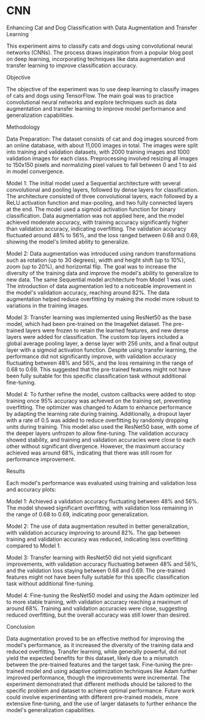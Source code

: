 # CNN
Enhancing Cat and Dog Classification with Data Augmentation and Transfer Learning

This experiment aims to classify cats and dogs using convolutional neural networks (CNNs). The process draws inspiration from a popular blog post on deep learning, incorporating techniques like data augmentation and transfer learning to improve classification accuracy.


Objective

The objective of the experiment was to use deep learning to classify images of cats and dogs using TensorFlow. The main goal was to practice convolutional neural networks and explore techniques such as data augmentation and transfer learning to improve model performance and generalization capabilities.


Methodology

Data Preparation: The dataset consists of cat and dog images sourced from an online database, with about 11,000 images in total. The images were split into training and validation datasets, with 2000 training images and 1000 validation images for each class. Preprocessing involved resizing all images to 150x150 pixels and normalizing pixel values to fall between 0 and 1 to aid in model convergence.

Model 1: The initial model used a Sequential architecture with several convolutional and pooling layers, followed by dense layers for classification. The architecture consisted of three convolutional layers, each followed by a ReLU activation function and max-pooling, and two fully connected layers at the end. The model used a sigmoid activation function for binary classification. Data augmentation was not applied here, and the model achieved moderate accuracy, with training accuracy significantly higher than validation accuracy, indicating overfitting. The validation accuracy fluctuated around 48% to 56%, and the loss ranged between 0.68 and 0.69, showing the model's limited ability to generalize.

Model 2: Data augmentation was introduced using random transformations such as rotation (up to 30 degrees), width and height shift (up to 10%), zoom (up to 20%), and horizontal flip. The goal was to increase the diversity of the training data and improve the model's ability to generalize to new data. The same Sequential model architecture from Model 1 was used. The introduction of data augmentation led to a noticeable improvement in the model's validation accuracy, reaching around 82%. The data augmentation helped reduce overfitting by making the model more robust to variations in the training images.

Model 3: Transfer learning was implemented using ResNet50 as the base model, which had been pre-trained on the ImageNet dataset. The pre-trained layers were frozen to retain the learned features, and new dense layers were added for classification. The custom top layers included a global average pooling layer, a dense layer with 256 units, and a final output layer with a sigmoid activation function. Despite using transfer learning, the performance did not significantly improve, with validation accuracy fluctuating between 48% and 56%, and the loss remaining in the range of 0.68 to 0.69. This suggested that the pre-trained features might not have been fully suitable for this specific classification task without additional fine-tuning.

Model 4: To further refine the model, custom callbacks were added to stop training once 95% accuracy was achieved on the training set, preventing overfitting. The optimizer was changed to Adam to enhance performance by adapting the learning rate during training. Additionally, a dropout layer with a rate of 0.5 was added to reduce overfitting by randomly dropping units during training. This model also used the ResNet50 base, with some of the deeper layers unfrozen to allow fine-tuning. The validation accuracy showed stability, and training and validation accuracies were close to each other without significant divergence. However, the maximum accuracy achieved was around 68%, indicating that there was still room for performance improvement.


Results

Each model's performance was evaluated using training and validation loss and accuracy plots:

Model 1: Achieved a validation accuracy fluctuating between 48% and 56%. The model showed significant overfitting, with validation loss remaining in the range of 0.68 to 0.69, indicating poor generalization.

Model 2: The use of data augmentation resulted in better generalization, with validation accuracy improving to around 82%. The gap between training and validation accuracy was reduced, indicating less overfitting compared to Model 1.

Model 3: Transfer learning with ResNet50 did not yield significant improvements, with validation accuracy fluctuating between 48% and 56%, and the validation loss staying between 0.68 and 0.69. The pre-trained features might not have been fully suitable for this specific classification task without additional fine-tuning.

Model 4: Fine-tuning the ResNet50 model and using the Adam optimizer led to more stable training, with validation accuracy reaching a maximum of around 68%. Training and validation accuracies were close, suggesting reduced overfitting, but the overall accuracy was still lower than desired.


Conclusion

Data augmentation proved to be an effective method for improving the model's performance, as it increased the diversity of the training data and reduced overfitting. Transfer learning, while generally powerful, did not yield the expected benefits for this dataset, likely due to a mismatch between the pre-trained features and the target task. Fine-tuning the pre-trained model and using adaptive optimization techniques like Adam further improved performance, though the improvements were incremental. The experiment demonstrated that different methods should be tailored to the specific problem and dataset to achieve optimal performance. Future work could involve experimenting with different pre-trained models, more extensive fine-tuning, and the use of larger datasets to further enhance the model's generalization capabilities.

